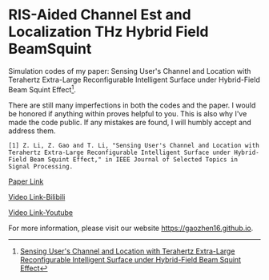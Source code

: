 # RIS-Aided Channel Est and Localization THz Hybrid Field BeamSquint

Simulation codes of my paper: Sensing User's Channel and Location with Terahertz Extra-Large Reconfigurable Intelligent Surface under Hybrid-Field Beam Squint Effect[^1].

There are still many imperfections in both the codes and the paper. I would be honored if anything within proves helpful to you. This is also why I've made the code public. If any mistakes are found, I will humbly accept and address them.

```
[1] Z. Li, Z. Gao and T. Li, "Sensing User's Channel and Location with Terahertz Extra-Large Reconfigurable Intelligent Surface under Hybrid-Field Beam Squint Effect," in IEEE Journal of Selected Topics in Signal Processing. 
```

[Paper Link](http://ieeexplore.ieee.org/stamp/stamp.jsp?tp=&arnumber=10130575&isnumber=5418892)

[Video Link-Bilibili](https://www.bilibili.com/video/BV1PF411d7dJ/?share_source=copy_web&vd_source=98bb8db0e776b1ff1147c35a589aa193)

[Video Link-Youtube](https://youtu.be/pw3G6_XKbQA)

For more information, please visit our website <https://gaozhen16.github.io>.

[^1]: [Sensing User's Channel and Location with Terahertz Extra-Large Reconfigurable Intelligent Surface under Hybrid-Field Beam Squint Effect](http://ieeexplore.ieee.org/stamp/stamp.jsp?tp=&arnumber=10130575&isnumber=5418892)
